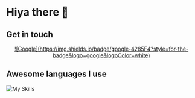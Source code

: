 # Hiya there 👋


## Get in touch



<p align="center">
  <a href="mailto:luke.westhead@gmail.com">
   ![Google](https://img.shields.io/badge/google-4285F4?style=for-the-badge&logo=google&logoColor=white)
  </a>
</p>



## Awesome languages I use

![My Skills](https://skillicons.dev/icons?i=js,html,css,php,wordpress)



<!--
**elchonger/elchonger** is a ✨ _special_ ✨ repository because its `README.md` (this file) appears on your GitHub profile.

Here are some ideas to get you started:

- 🔭 I’m currently working on ...
- 🌱 I’m currently learning ...
- 👯 I’m looking to collaborate on ...
- 🤔 I’m looking for help with ...
- 💬 Ask me about ...
- 📫 How to reach me: ...
- 😄 Pronouns: ...
- ⚡ Fun fact: ...
-->
